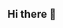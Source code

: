 ## Hi there 👋

<!--
**thisissher/thisissher** is a ✨ _special_ ✨ repository because its `README.md` (this file) appears on your GitHub profile.

Here are some ideas to get you started:

🚀 QA Engineer @ FinTech
🔍 Passionate about ensuring top-notch software quality
💡 Lover of innovative tech solutions and meticulous testing
📈 Driven by data, precision, and continuous improvement
📚 Always learning, always growing

Let's connect and collaborate on amazing projects!
